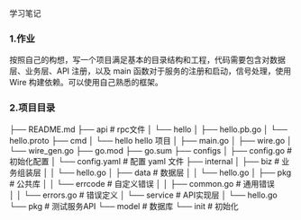 学习笔记

### 1.作业
按照自己的构想，写一个项目满足基本的目录结构和工程，代码需要包含对数据层、业务层、API 注册，以及 main 函数对于服务的注册和启动，信号处理，使用 Wire 构建依赖。可以使用自己熟悉的框架。

### 2.项目目录
├── README.md
├── api             # rpc文件
│   └── hello
│          ├── hello.pb.go
│          └── hello.proto
├── cmd
│   └── hello      hello 项目
│       ├── main.go
│       ├── wire.go
│       └── wire_gen.go
├── go.mod
├── go.sum
├── configs
│   ├── config.go       # 初始化配置
│    └── config.yaml     # 配置 yaml 文件
├── internal
│   ├── biz         # 业务组装层
│   │   └── hello.go
│   ├── data        # 数据层
│   │   └── hello.go
│   ├── pkg         # 公共库
│   │   └── errcode    # 自定义错误
│   │       ├── common.go  # 通用错误      
│   │       └── errors.go  # 错误定义
│   └── service     # API实现层
│       └── hello.go
└── pkg            # 测试服务API
    └── model # 数据库
          └── init    # 初始化
